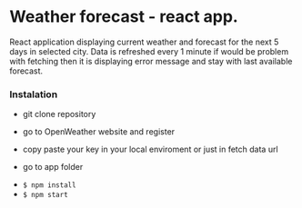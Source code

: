 # Weather forecast - react app.

React application displaying current weather and forecast for the next 5 days in selected city.
Data is refreshed every 1 minute if would be problem with fetching then it is displaying error message and stay with last available forecast.

### Instalation

- git clone repository

- go to OpenWeather website and register
- copy paste your key in your local enviroment or just in fetch data url

- go to app folder

* `$ npm install`
* `$ npm start`
